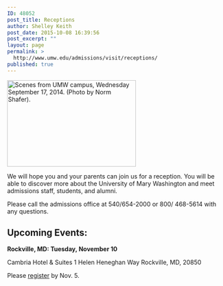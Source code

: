 ```yaml
---
ID: 48052
post_title: Receptions
author: Shelley Keith
post_date: 2015-10-08 16:39:56
post_excerpt: ""
layout: page
permalink: >
  http://www.umw.edu/admissions/visit/receptions/
published: true
---
```

<img class="alignright wp-image-48175 size-medium" src="http://www.umw.edu/admissions/wp-content/uploads/sites/6/2015/10/Monroe-students-300x202.jpg" alt="Scenes from UMW campus, Wednesday September 17, 2014. (Photo by Norm Shafer)." width="300" height="202" />

We will hope you and your parents can join us for a reception. You will be able to discover more about the University of Mary Washington and meet admissions staff, students, and alumni.
<p style="text-align: left">Please call the admissions office at 540/654-2000 or
800/ 468-5614 with any questions.</p>

<h2 style="text-align: left">Upcoming Events:</h2>
<strong>Rockville, MD: Tuesday, November 10</strong>

Cambria Hotel &amp; Suites
1 Helen Heneghan Way
Rockville, MD, 20850

Please <a href="https://umw.askadmissions.net/Portal/EI/ViewDetails?gid=62357764de2f049d0b4038a708d1ff17712991">register</a> by Nov. 5.

&nbsp;